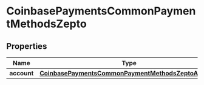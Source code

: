
# CoinbasePaymentsCommonPaymentMethodsZepto

## Properties
Name | Type | Description | Notes
------------ | ------------- | ------------- | -------------
**account** | [**CoinbasePaymentsCommonPaymentMethodsZeptoAccount**](CoinbasePaymentsCommonPaymentMethodsZeptoAccount.md) |  |  [optional]



